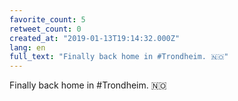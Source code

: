 ```yaml
---
favorite_count: 5
retweet_count: 0
created_at: "2019-01-13T19:14:32.000Z"
lang: en
full_text: "Finally back home in #Trondheim. 🇳🇴"
---
```


Finally back home in #Trondheim. 🇳🇴
